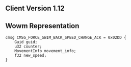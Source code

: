 ## Client Version 1.12

## Wowm Representation
```rust,ignore
cmsg CMSG_FORCE_SWIM_BACK_SPEED_CHANGE_ACK = 0x02DD {
    Guid guid;    
    u32 counter;    
    MovementInfo movement_info;    
    f32 new_speed;    
}

```
